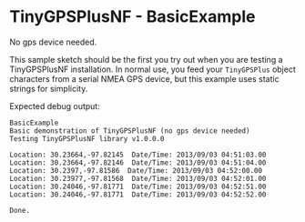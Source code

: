 # TinyGPSPlusNF - BasicExample
No gps device needed.

This sample sketch should be the first you try out when you are testing a TinyGPSPlusNF installation. In normal use, you feed your `TinyGPSPlus` object characters from a serial NMEA GPS device, but this example uses static strings for simplicity.

Expected debug output:
```
BasicExample
Basic demonstration of TinyGPSPlusNF (no gps device needed)
Testing TinyGPSPlusNF library v1.0.0.0

Location: 30.23664,-97.82145  Date/Time: 2013/09/03 04:51:03.00
Location: 30.23664,-97.82146  Date/Time: 2013/09/03 04:51:04.00
Location: 30.2397,-97.81586  Date/Time: 2013/09/03 04:52:00.00
Location: 30.23977,-97.81568  Date/Time: 2013/09/03 04:52:01.00
Location: 30.24046,-97.81771  Date/Time: 2013/09/03 04:52:51.00
Location: 30.24046,-97.81771  Date/Time: 2013/09/03 04:52:52.00

Done.
```